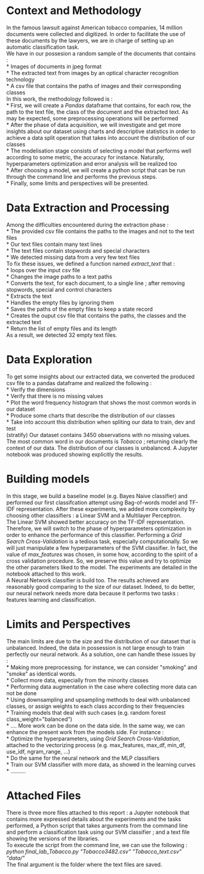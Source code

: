 # Context and Methodology

In the famous lawsuit against American tobacco companies, 14 million documents were collected and digitized. In order to facilitate the use of these documents by the lawyers, we are in charge of setting up an automatic classification task. <br>
We have in our possesion a random sample of the documents that contains : <br>
    * Images of documents in jpeg format <br>
    * The extracted text from images by an optical character recognition technology <br>
    * A csv file that contains the paths of images and their corresponding classes <br>
In this work, the methodology followed is : <br>
    * First, we will create a *Pandas* dataframe that contains, for each row, the path to the text file, the class of the document and the extracted text. As may be expected, some preprocessing operations will be performed <br>
    * After the phase of data acquisition, we will investigate and get more insights about our 
    dataset using charts and descriptive statistics in order to achieve a data split operation 
    that takes into account the distribution of our classes <br>
    * The modelisation stage consists of selecting a model that performs well according to 
    some metric, the accuracy for instance. Naturally, hyperparameters optimization and 
    error analysis will be realized too <br>
    * After choosing a model, we will create a python script that can be run through the command 
    line and performs the previous steps. <br>
    * Finally, some limits and perspectives will be presented.
    
# Data Extraction and Processing

Among the difficulties encountered during the extraction phase : <br>
    * The provided csv file contains the paths to the images and not to the text files <br>
    * Our text files contain many text lines <br>
    * The text files contain stopwords and special characters <br>
    * We detected missing data from a very few text files <br>
To fix these issues, we defined a function named *extract_text* that : <br>
    * loops over the input csv file <br>
    * Changes the image paths to a text paths <br>
    * Converts the text, for each document, to a single line ; after removing stopwords,
    special and control characters <br>
    * Extracts the text <br>
    * Handles the empty files by ignoring them <br>
    * Saves the paths of the empty files to keep a state record <br>
    * Creates the ouput csv file that contains the paths, the classes and the extracted text <br>
    * Return the list of empty files and its length <br>
As a result, we detected 32 empty text files.
    
# Data Exploration

To get some insights about our extracted data, we converted the produced csv file to a pandas dataframe and realized the following : <br>
    * Verify the dimensions <br>
    * Verify that there is no missing values <br>
    * Plot the word frequency histogram that shows the most common words in our dataset <br>
    * Produce some charts that describe the distribution of our classes <br>
    * Take into account this distribution when spliting our data to train, dev and test <br>
    (stratify)
Our dataset contains 3450 observations with no missing values. The most common word in our documents is *Tobacco* ; returning clearly the context of our data. The distribution of our classes is unbalanced. A Jupyter notebook was produced showing explicitly the results.

# Building models
In this stage, we build a baseline model (e.g. Bayes Naive classifier) and performed our first classifcation attempt using Bag-of-words model and TF-IDF representation. After these experiments, we added more complexity by choosing other classifiers : a Linear SVM and a Multilayer Perceptron.<br>
The Linear SVM showed better accuracy on the TF-IDF representation. Therefore, we will switch to the phase of hyperparameters optimization in order to enhance the performance of this classifier. Performing a *Grid Search Cross-Validation* is a tedious task, especially computationally. So we will just manipulate a few hyperparameters of the SVM classifier. In fact, the value of *max_features* was chosen, in some how, according to the spirit of a cross validation procedure. So, we preserve this value and try to optimize the other parameters liked to the model. The experiments are detailed in the notebook attached to this work.<br>
A Neural Network classifier is build too. The results achieved are reasonably good comparing to the size of our dataset. Indeed, to do better, our neural network needs more data because it performs two tasks : features learning and classification.

# Limits and Perspectives

The main limits are due to the size and the distribution of our dataset that is unbalanced. Indeed, the data in possession is not large enough to train perfectly our neural network. As a solution, one
can handle these issues by : <br>
    * Making more preprocessing. for instance, we can consider "smoking" and "smoke" as 
    identical words. <br>
    * Collect more data, especially from the minority classes <br>
    * Performing data augmentation in the case where collecting more data can not be done <br>
    * Using downsampling and upsampling methods to deal with unbalanced classes, or assign weights
    to each class according to their frequencies <br>
    * Training models that deal with such cases (e.g. random forest class_weight="balanced") <br>
    * ....
More work can be done on the data side. In the same way, we can enhance the present work from the models side. For instance : <br>
    * Optimize the hyperparameters, using *Grid Search Cross-Validation*, attached to the
    vectorizing process (e.g. max_features, max_df, min_df, use_idf, ngram_range, ...) <br>
    * Do the same for the neural network and the MLP classifiers <br>
    * Train our SVM classifier with more data, as showed in the learning curves <br>
    * ..........
    
# Attached Files

There is three more files attached to this report : a Jupyter notebook that contains more expressed details about the experiments and the tasks performed, a Python script that takes arguments from the command line and perform a classification task using our SVM classifier ; and a text file showing the versions of the libraries.<br>
To execute the script from the command line, we can use the following : <br>
*python final_lab_Tobacco.py "Tobacco3482.csv" "Tobacco_text.csv" "data/"* <br>
The final argument is the folder where the text files are saved. 

